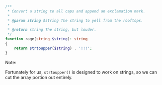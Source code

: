 ```php
/**
 * Convert a string to all caps and append an exclamation mark.
 *
 * @param string $string The string to yell from the rooftops.
 *
 * @return string The string, but louder.
 */
function rage(string $string): string
{
	return strtoupper($string) . '!!!';
}
```

Note:

Fortunately for us, `strtoupper()` is designed to work on strings, so we can cut the array portion out entirely.
